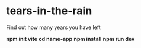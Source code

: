 # tears-in-the-rain
 Find out how many years you have left

 __npm init vite__
__cd name-app__
__npm install__
__npm run dev__
